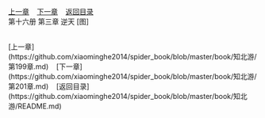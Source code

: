 
[上一章](https://github.com/xiaominghe2014/spider_book/blob/master/book/知北游/第199章.md)&nbsp;&nbsp;&nbsp;&nbsp;[下一章](https://github.com/xiaominghe2014/spider_book/blob/master/book/知北游/第201章.md)&nbsp;&nbsp;&nbsp;&nbsp;[返回目录](https://github.com/xiaominghe2014/spider_book/blob/master/book/知北游/README.md)
<br /> 第十六册 第三章 逆天 [图]<br />
    
  <br />
[上一章](https://github.com/xiaominghe2014/spider_book/blob/master/book/知北游/第199章.md)&nbsp;&nbsp;&nbsp;&nbsp;[下一章](https://github.com/xiaominghe2014/spider_book/blob/master/book/知北游/第201章.md)&nbsp;&nbsp;&nbsp;&nbsp;[返回目录](https://github.com/xiaominghe2014/spider_book/blob/master/book/知北游/README.md)
